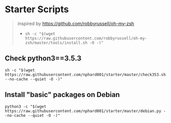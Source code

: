 # Starter Scripts
> inspired by https://github.com/robbyrussell/oh-my-zsh
> + `sh -c "$(wget https://raw.githubusercontent.com/robbyrussell/oh-my-zsh/master/tools/install.sh -O -)"`

## Check python3==3.5.3
`
sh -c "$(wget https://raw.githubusercontent.com/nphard001/starter/master/check353.sh --no-cache --quiet -O -)"
`

## Install "basic" packages on Debian
`
python3 -c "$(wget https://raw.githubusercontent.com/nphard001/starter/master/debian.py --no-cache --quiet -O -)"
`